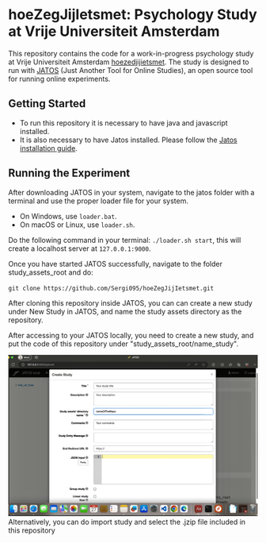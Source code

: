 # hoeZegJijIetsmet: Psychology Study at Vrije Universiteit Amsterdam

This repository contains the code for a work-in-progress psychology study at Vrije Universiteit Amsterdam [hoezedjijietsmet](https://www.hoezedjijietsmet.nl). The study is designed to run with [JATOS](https://www.jatos.org/Whats-JATOS.html) (Just Another Tool for Online Studies), an open source tool for running online experiments.

## Getting Started

- To run this repository it is necessary to have java and javascript installed. 
- It is also necessary to have Jatos installed. Please follow the [Jatos installation guide](https://www.jatos.org/Installation.html).


## Running the Experiment

After downloading JATOS in your system, navigate to the jatos folder with a terminal and use the proper loader file for your system.

- On Windows, use `loader.bat`.
- On macOS or Linux, use `loader.sh`.

Do the following command in your terminal: `./loader.sh start`, this will create a localhost server at `127.0.0.1:9000`.

Once you have started JATOS successfully, navigate to the folder study_assets_root and do:

`git clone https://github.com/Sergi095/hoeZegJijIetsmet.git`

After cloning this repository inside JATOS, you can can create a new study under New Study in JATOS, and name the study assets directory as the repository.



After accessing to your JATOS locally, you need to create a new study, and put the code of this repository under "study_assets_root/name_study".


![Creating new study example](./images/documentationScreenShot.jpeg)
Alternatively, you can do import study and select the .jzip file included in this repository
